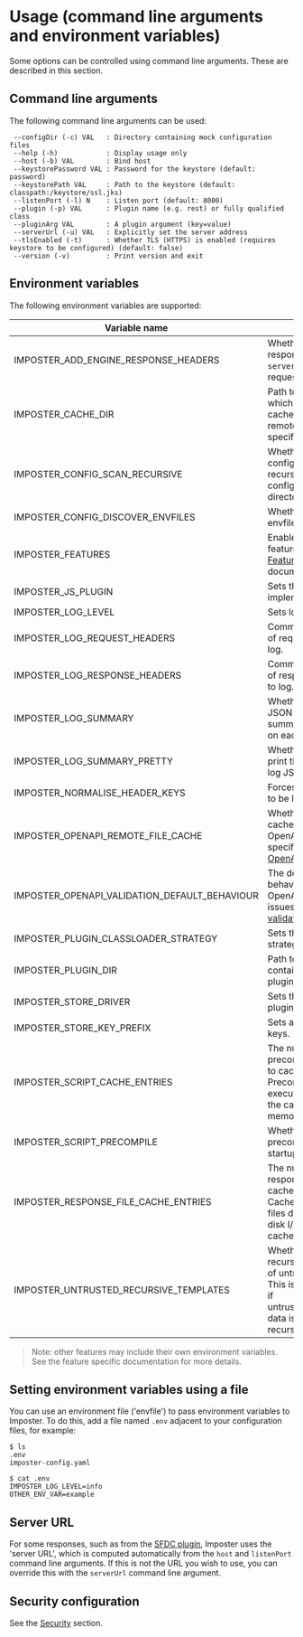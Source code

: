 # Usage (command line arguments and environment variables)

Some options can be controlled using command line arguments. These are described in this section.

## Command line arguments

The following command line arguments can be used:

     --configDir (-c) VAL   : Directory containing mock configuration files
     --help (-h)            : Display usage only
     --host (-b) VAL        : Bind host
     --keystorePassword VAL : Password for the keystore (default: password)
     --keystorePath VAL     : Path to the keystore (default: classpath:/keystore/ssl.jks)
     --listenPort (-l) N    : Listen port (default: 8080)
     --plugin (-p) VAL      : Plugin name (e.g. rest) or fully qualified class
     --pluginArg VAL        : A plugin argument (key=value)
     --serverUrl (-u) VAL   : Explicitly set the server address
     --tlsEnabled (-t)      : Whether TLS (HTTPS) is enabled (requires keystore to be configured) (default: false)
     --version (-v)         : Print version and exit

## Environment variables

The following environment variables are supported:

| Variable name                                 | Purpose                                                                                                                                   | Default                                        | Description/example(s)                                           |
|-----------------------------------------------|-------------------------------------------------------------------------------------------------------------------------------------------|------------------------------------------------|------------------------------------------------------------------|
| IMPOSTER_ADD_ENGINE_RESPONSE_HEADERS          | Whether to add response headers for `server` and unique request ID.                                                                       | `true`                                         | `false`                                                          |
| IMPOSTER_CACHE_DIR                            | Path to a directory in which to store cached data, such as remote specifications.                                                         | `<Java temporary directory>/imposter-cache`    | `/path/to/dir`                                                   |
| IMPOSTER_CONFIG_SCAN_RECURSIVE                | Whether to scan for configuration files recursively within the configuration directories.                                                 | `false`                                        | `true`                                                           |
| IMPOSTER_CONFIG_DISCOVER_ENVFILES             | Whether to discover envfiles. See [Usage](./usage.md).                                                                                    | `true`                                         | `false`                                                          |
| IMPOSTER_FEATURES                             | Enables or disables features. See [Features](features_plugins.md) documentation.                                                          | Per [default features](./features_plugins.md). | `metrics=false,stores=true`                                      |
| IMPOSTER_JS_PLUGIN                            | Sets the JavaScript implementation.                                                                                                       | `js-nashorn-embedded`                          | Can be changed to `js-graal` plugin, if installed.               |
| IMPOSTER_LOG_LEVEL                            | Sets logging level.                                                                                                                       | `DEBUG`                                        | `INFO`, `DEBUG`, `TRACE`                                         |
| IMPOSTER_LOG_REQUEST_HEADERS                  | Comma separated list of request headers to log.                                                                                           | Empty                                          | `X-Correlation-ID,User-Agent`                                    |
| IMPOSTER_LOG_RESPONSE_HEADERS                 | Comma separated list of response headers to log.                                                                                          | Empty                                          | `Server,Content-Type`                                            |
| IMPOSTER_LOG_SUMMARY                          | Whether to log a JSON formatted summary message on each request.                                                                          | `false`                                        | `true`                                                           |
| IMPOSTER_LOG_SUMMARY_PRETTY                   | Whether to pretty print the summary log JSON.                                                                                             | `false`                                        | `true`                                                           |
| IMPOSTER_NORMALISE_HEADER_KEYS                | Forces header keys to be lowercased.                                                                                                      | `false`                                        | boolean                                                          |
| IMPOSTER_OPENAPI_REMOTE_FILE_CACHE            | Whether to locally cache remote OpenAPI specifications. See [OpenAPI plugin](openapi_plugin.md).                                          | `false`                                        | `true`                                                           |
| IMPOSTER_OPENAPI_VALIDATION_DEFAULT_BEHAVIOUR | The default behaviour for OpenAPI validation issues. See [OpenAPI validation](openapi_validation.md).                                     | `IGNORE`                                       | See [OpenAPI validation](openapi_validation.md).                 |
| IMPOSTER_PLUGIN_CLASSLOADER_STRATEGY          | Sets the classloader strategy for plugins.                                                                                                | Parent-first                                   | `child`                                                          |
| IMPOSTER_PLUGIN_DIR                           | Path to a directory containing additional plugin JAR files.                                                                               | Empty                                          | Used by [Stores](./stores.md) and [Plugins](./features_plugins). |
| IMPOSTER_STORE_DRIVER                         | Sets the store driver plugin.                                                                                                             | `store-inmem`                                  | See [Stores](./stores.md).                                       |
| IMPOSTER_STORE_KEY_PREFIX                     | Sets a prefix for store keys.                                                                                                             | Empty                                          | See [Stores](./stores.md).                                       |
| IMPOSTER_SCRIPT_CACHE_ENTRIES                 | The number of precompiled scripts to cache. Precompiled scripts execute faster, but the cache uses memory.                                | `20`                                           | `30`                                                             |
| IMPOSTER_SCRIPT_PRECOMPILE                    | Whether to precompile scripts at startup.                                                                                                 | `true`                                         | boolean                                                          |
| IMPOSTER_RESPONSE_FILE_CACHE_ENTRIES          | The number of response files to cache in memory. Cached response files don't require disk I/O, but the cache uses memory.                 | `20`                                           | `30`                                                             |
| IMPOSTER_UNTRUSTED_RECURSIVE_TEMPLATES        | Whether to permit recursive templating of untrusted data. This is a security risk if untrusted/unsanitised data is templated recursively. | `false`                                        | Disabled by default.                                             |

> Note: other features may include their own environment variables. See the feature specific documentation for more details.

## Setting environment variables using a file

You can use an environment file ('envfile') to pass environment variables to Imposter. To do this, add a file named `.env` adjacent to your configuration files, for example:

```
$ ls
.env
imposter-config.yaml

$ cat .env
IMPOSTER_LOG_LEVEL=info
OTHER_ENV_VAR=example
```

## Server URL

For some responses, such as from the [SFDC plugin](sfdc_plugin.md), Imposter uses the 'server URL', which is computed automatically from the `host` and `listenPort` command line arguments. If this is not the URL you wish to use, you can override this with the `serverUrl` command line argument.

## Security configuration

See the [Security](security.md) section.
